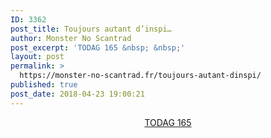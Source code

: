 ```yaml
---
ID: 3362
post_title: Toujours autant d’inspi…
author: Monster No Scantrad
post_excerpt: 'TODAG 165 &nbsp; &nbsp;'
layout: post
permalink: >
  https://monster-no-scantrad.fr/toujours-autant-dinspi/
published: true
post_date: 2018-04-23 19:00:21
---
```

<p style="text-align: center;"><a href="http://www.clictune.com/553o">TODAG 165</a></p>
<p>&nbsp;</p>
<p>&nbsp;</p>